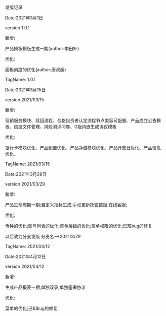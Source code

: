 <!--
 * @Author: your name
 * @Date: 2021-04-01 13:14:01
 * @LastEditTime: 2021-04-18 14:35:43
 * @LastEditors: Please set LastEditors
 * @Description: In User Settings Edit
 * @FilePath: \vip-manager\README.md
-->
发版记录

Date:2021年3月1日

version 1.0.1

新增:

产品模板模板生成一期(author:李田叶)

优化:

面板刻度的优化(author:唐叔超)

TagName: 1.0.1


Date:2021年3月15日

version 2021/03/15

新增:

营销服务模块、赎回流程、合格投资者认定流程节点美容可配置、产品成立公告模板、信披文件管理、风险测评问卷、G版内嵌生成协议模板

优化:

银行卡模块优化、产品配置优化、产品净值模块优化、产品开放日优化、产品信息优化、


TagName: 2021/03/15


Date:2021年3月29日

version 2021/03/29

新增:

产品生命周期一期;自定义指标生成;手动更新托管数据;在线客服;

优化:

币种的优化;账号列表的优化;菜单层级的优化;菜单权限的优化;已知bug的修复




以后改为分支发版 分支名-->2021/3/29


TagName: 2021/04/12


Date:2021年4月12日

version 2021/04/12

新增:

生成产品报表一期,单独双录,单独签署协议

优化:

菜单的优化;已知bug的修复






